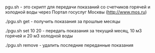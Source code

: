 pgu.sh - это скрипт для передачи показаний со счетчиков горячей и холодной воды через Портал госуслуг Москвы (http://www.mos.ru)

./pgu.sh get - получить показания за прошлые месяцы

./pgu.sh set 10 20 - передать показания за текущий месяц, 10 м3 горячей и 20 м3 холодной воды

./pgu.sh remove - удалить последние переданные показания
